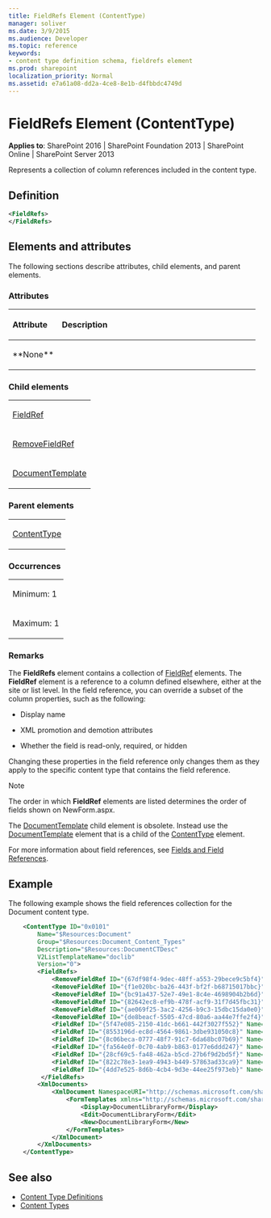 ```yaml
---
title: FieldRefs Element (ContentType)
manager: soliver
ms.date: 3/9/2015
ms.audience: Developer
ms.topic: reference
keywords:
- content type definition schema, fieldrefs element
ms.prod: sharepoint
localization_priority: Normal
ms.assetid: e7a61a08-dd2a-4ce8-8e1b-d4fbbdc4749d
---
```


# FieldRefs Element (ContentType)

**Applies to**: SharePoint 2016 | SharePoint Foundation 2013 | SharePoint Online | SharePoint Server 2013

Represents a collection of column references included in the content type.

## Definition

```XML
<FieldRefs>
</FieldRefs>
```

## Elements and attributes

The following sections describe attributes, child elements, and parent elements.

### Attributes

<table>
<colgroup>
<col width="20%" />
<col width="80%" />
</colgroup>
<thead>
<tr class="header">
<th align="left"><p>Attribute</p></th>
<th align="left"><p>Description</p></th>
</tr>
</thead>
<tbody>
<tr class="odd">
<td align="left"><p>**None**</p></td>
<td align="left"><p></p></td>
</tr>
</tbody>
</table>

### Child elements

<table>
<colgroup>
<col width="100%" />
</colgroup>
<tbody>
<tr class="odd">
<td align="left"><p><a href="fieldref-element-contenttype.md">FieldRef</a></p></td>
</tr>
<tr class="even">
<td align="left"><p><a href="removefieldref-element-contenttype.md">RemoveFieldRef</a></p></td>
</tr>
<tr class="odd">
<td align="left"><p><a href="https://msdn.microsoft.com/library/a4ae965b-6ac7-41f6-9a11-47f3d2b06cd0(Office.15).aspx">DocumentTemplate</a></p></td>
</tr>
</tbody>
</table>

### Parent elements

<table>
<colgroup>
<col width="100%" />
</colgroup>
<tbody>
<tr class="odd">
<td align="left"><p><a href="contenttype-element-contenttype.md">ContentType</a></p></td>
</tr>
</tbody>
</table>

### Occurrences

<table>
<colgroup>
<col width="100%" />
</colgroup>
<tbody>
<tr class="odd">
<td align="left"><p>Minimum: 1</p></td>
</tr>
<tr class="even">
<td align="left"><p>Maximum: 1</p></td>
</tr>
</tbody>
</table>

### Remarks

The **FieldRefs** element contains a collection of [FieldRef](fieldref-element-contenttype.md) elements. The **FieldRef** element is a reference to a column defined elsewhere, either at the site or list level. In the field reference, you can override a subset of the column properties, such as the following:

- Display name

- XML promotion and demotion attributes

- Whether the field is read-only, required, or hidden

Changing these properties in the field reference only changes them as they apply to the specific content type that contains the field reference.

> [!NOTE] 
> The order in which **FieldRef** elements are listed determines the order of fields shown on NewForm.aspx.

The [DocumentTemplate](https://msdn.microsoft.com/library/a4ae965b-6ac7-41f6-9a11-47f3d2b06cd0(Office.15).aspx)
child element is obsolete. Instead use the [DocumentTemplate](documenttemplate-element-contenttype.md) element
that is a child of the [ContentType](contenttype-element-contenttype.md) element.

For more information about field references, see [Fields and Field References](https://msdn.microsoft.com/library/6b536c1a-719c-4203-8006-c162de199bfc(Office.15).aspx).


## Example

The following example shows the field references collection for the Document content type.

```XML
    <ContentType ID="0x0101"
        Name="$Resources:Document"
        Group="$Resources:Document_Content_Types"
        Description="$Resources:DocumentCTDesc"
        V2ListTemplateName="doclib"
        Version="0">
        <FieldRefs>
            <RemoveFieldRef ID="{67df98f4-9dec-48ff-a553-29bece9c5bf4}" Name="Attachments" /> <!-- Attachments -->
            <RemoveFieldRef ID="{f1e020bc-ba26-443f-bf2f-b68715017bbc}" Name="WorkflowVersion" /> <!-- WorkflowVersion -->
            <RemoveFieldRef ID="{bc91a437-52e7-49e1-8c4e-4698904b2b6d}" Name="LinkTitleNoMenu" /> <!-- LinkTitleNoMenu -->
            <RemoveFieldRef ID="{82642ec8-ef9b-478f-acf9-31f7d45fbc31}" Name="LinkTitle" /> <!-- LinkTitle -->
            <RemoveFieldRef ID="{ae069f25-3ac2-4256-b9c3-15dbc15da0e0}" Name="GUID" /> <!-- GUID -->
            <RemoveFieldRef ID="{de8beacf-5505-47cd-80a6-aa44e7ffe2f4}" Name="WorkflowInstanceID" /> <!-- WorkflowInstanceID -->
            <FieldRef ID="{5f47e085-2150-41dc-b661-442f3027f552}" Name="SelectFilename" /> <!-- SelectFilename -->
            <FieldRef ID="{8553196d-ec8d-4564-9861-3dbe931050c8}" Name="FileLeafRef" Required="TRUE"/> <!-- FileLeafRef -->
            <FieldRef ID="{8c06beca-0777-48f7-91c7-6da68bc07b69}" Name="Created" Hidden="TRUE" /> <!-- Created -->
            <FieldRef ID="{fa564e0f-0c70-4ab9-b863-0177e6ddd247}" Name="Title" Required="FALSE" ShowInNewForm="FALSE" ShowInEditForm="TRUE"/> <!-- Title -->            
            <FieldRef ID="{28cf69c5-fa48-462a-b5cd-27b6f9d2bd5f}" Name="Modified"  Hidden="TRUE" /> <!-- Modified -->
            <FieldRef ID="{822c78e3-1ea9-4943-b449-57863ad33ca9}" Name="Modified_x0020_By" Hidden="FALSE"/> <!-- Modified_x0020_By -->
            <FieldRef ID="{4dd7e525-8d6b-4cb4-9d3e-44ee25f973eb}" Name="Created_x0020_By" Hidden="FALSE" /> <!-- Created_x0020_By -->
         </FieldRefs>
        <XmlDocuments>
            <XmlDocument NamespaceURI="http://schemas.microsoft.com/sharepoint/v3/contenttype/forms">
                <FormTemplates xmlns="http://schemas.microsoft.com/sharepoint/v3/contenttype/forms">
                    <Display>DocumentLibraryForm</Display>
                    <Edit>DocumentLibraryForm</Edit>
                    <New>DocumentLibraryForm</New>
                </FormTemplates>
            </XmlDocument>
        </XmlDocuments>
    </ContentType>
```

## See also

- [Content Type Definitions](content-type-definitions.md)
- [Content Types](https://msdn.microsoft.com/library/f5e56c7c-f699-466c-a7ad-3d91a7d219a1(Office.15).aspx)
